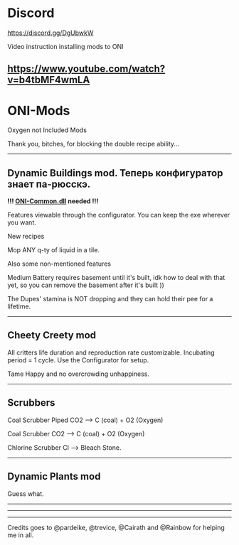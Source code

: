 # Discord
https://discord.gg/DgUbwkW

Video instruction installing mods to ONI

https://www.youtube.com/watch?v=b4tbMF4wmLA
--------------

# ONI-Mods
Oxygen not Included Mods

Thank you, bitches, for blocking the double recipe ability...

-------------
Dynamic Buildings mod. Теперь конфигуратор знает па-рюсскэ.
----

**!!! [ONI-Common.dll](https://github.com/javisar/ONI-Modloader-Mods/tree/master/Mods) needed !!!** 

Features viewable through the configurator. You can keep the exe wherever you want.

 New recipes

Mop ANY q-ty of liquid in a tile.

Also some non-mentioned features

Medium Battery requires basement until it's built, idk how to deal with that yet, so you can remove the basement after it's built ))

The Dupes' stamina is NOT dropping and they can hold their pee for a lifetime.

-------------
Cheety Creety mod
----
All critters life duration and reproduction rate customizable. Incubating period = 1 cycle. Use the Configurator for setup.

Tame Happy and no overcrowding unhappiness.

-------------
Scrubbers
----

Coal Scrubber Piped CO2 --> C (coal) + O2 (Oxygen) 

Coal Scrubber CO2 --> C (coal) + O2 (Oxygen) 

Chlorine Scrubber Cl  --> Bleach Stone.

-------------
Dynamic Plants mod
----
Guess what.

------------------
------------------
------------------

Credits goes to @pardeike, @trevice, @Cairath and @Rainbow for helping me in all.
